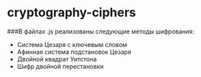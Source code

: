 # cryptography-ciphers
###В файлах .js реализованы следующие методы шифрования:
* Система Цезаря с ключевым словом
* Афинная система подстановок Цезаря
* Двойной квадрат Уитстона
* Шифр двойной перестановки
